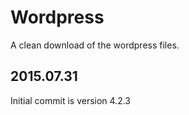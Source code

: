 # Wordpress

A clean download of the wordpress files.

## 2015.07.31
Initial commit is version 4.2.3
